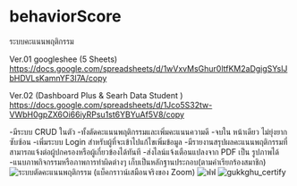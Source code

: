 # behaviorScore
ระบบคะแนนพฤติกรรม

Ver.01
googleshee (5 Sheets)
https://docs.google.com/spreadsheets/d/1wVxvMsGhur0ltfKM2aDgigSYslJbHDVLsKamnYF3l7A/copy

Ver.02 (Dashboard Plus & Searh Data Student )
https://docs.google.com/spreadsheets/d/1Jco5S32tw-VWbH0gpZX6Oi66iyRPsu1st6YBYuAf5V8/copy

-มีระบบ CRUD ในตัว 
-ทั้งตัดคะแนนพฤติกรรมและเพิ่มคะแนนความดี
-จบใน หน้าเดียว ไม่ยุ่งยากซับซ้อน 
-เพิ่มระบบ Login สำหรับผู้ที่จะเข้าไปแก้ไขเพิ่มข้อมูล 
-มีรายงานสรุปผลคะแนนพฤติกรรมที่สามารถแจ้งต่อผู้ปกครองหรือผู้เกี่ยวข้องได้ทันที
-ส่งไลน์แจ้งเตือนแปลงจาก PDF เป็น รูปภาพได้
-แนบภาพกิจกรรมหรือภาพการทำผิดต่างๆ เก็บเป็นหลักฐานประกอบ(ตามคำเรียกร้องสมาชิก)
![ระบบตัดคะแนนพฤติกรรม (แบ็คกราวน์เสมือนจริงของ Zoom)](https://github.com/waroon01/behaviorScore/assets/117699848/2e0eee36-7134-447e-a7d4-d172e2e07118)
![ฟฟ](https://github.com/waroon01/behaviorScore/assets/117699848/ae90887a-f2a8-4447-9585-2bb409bbf6a6)
![gukkghu_certify](https://github.com/waroon01/behaviorScore/assets/117699848/7d5988f9-d221-46b2-ba9d-34276eca9eae)
